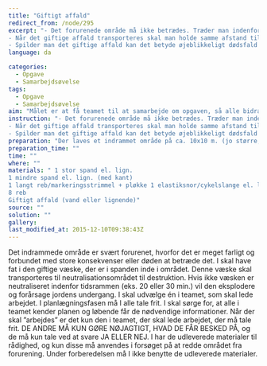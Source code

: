 ```yaml
---
title: "Giftigt affald"
redirect_from: /node/295
excerpt: "- Det forurenede område må ikke betrædes. Træder man indenfor vil det have konsekvenser, man kan eks. miste et ben. Får man hovedet ind over området mister man måske synet.
- Når det giftige affald transporteres skal man holde samme afstand til det som det forurenede område udgjorde.
- Spilder man det giftige affald kan det betyde øjeblikkeligt dødsfald for de nærmeste personer."
language: da

categories: 
  - Opgave
  - Samarbejdsøvelse
tags: 
  - Opgave
  - Samarbejdsøvelse
aim: "Målet er at få teamet til at samarbejde om opgaven, så alle bidrager konstruktivt til opgavens løsning. Teamet er afhængig af, at alle samarbejder, for at opgaven kan løses. Øvelsen lægger op til en forståelse af, at nogle opgaver kun kan løses, hvis alle bidrager. Samtidig er det også en øvelse i teamledelse. "
instruction: "- Det forurenede område må ikke betrædes. Træder man indenfor vil det have konsekvenser, man kan eks. miste et ben. Får man hovedet ind over området mister man måske synet.
- Når det giftige affald transporteres skal man holde samme afstand til det som det forurenede område udgjorde.
- Spilder man det giftige affald kan det betyde øjeblikkeligt dødsfald for de nærmeste personer."
preparation: "Der laves et indrammet område på ca. 10x10 m. (jo større, jo sværere) med markeringsstrimmel eller det lange reb. I midten placeres den lille spand med ’det giftige affald’. Et stykke herfra (jo længere væk, jo sværere) stilles den store spand. Denne udgør neutralisationsområdet. "
preparation_time: ""
time: ""
where: ""
materials: " 1 stor spand el. lign.
1 mindre spand el. lign. (med kant)
1 langt reb/markeringsstrimmel + pløkke 1 elastiksnor/cykelslange el. lign. (i en størrelse der passer til den lille spand)
8 reb
Giftigt affald (vand eller lignende)"
source: ""
solution: ""
gallery:
last_modified_at: 2015-12-10T09:38:43Z
---
```

Det indrammede område er svært forurenet, hvorfor det er meget farligt og forbundet med store konsekvenser eller døden at betræde det. I skal have fat i den giftige væske, der er i spanden inde i området. Denne væske skal transporteres til neutralisationsområdet til destruktion. Hvis ikke væsken er neutraliseret indenfor tidsrammen (eks. 20 eller 30 min.) vil den eksplodere og forårsage jordens undergang. I skal udvælge én i teamet, som skal lede arbejdet. I planlægningsfasen må I alle tale frit. I skal sørge for, at alle i teamet kender planen og løbende får de nødvendige informationer. Når der skal ”arbejdes” er det kun den i teamet, der skal lede arbejdet, der må tale frit. DE ANDRE MÅ KUN GØRE NØJAGTIGT, HVAD DE FÅR BESKED PÅ, og de må kun tale ved at svare JA ELLER NEJ. I har de udleverede materialer til rådighed, og kun disse må anvendes i forsøget på at redde området fra forurening. Under forberedelsen må I ikke benytte de udleverede materialer.
